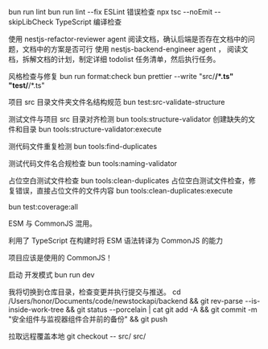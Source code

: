 bun run lint
bun run lint --fix   ESLint 错误检查
npx tsc --noEmit --skipLibCheck  TypeScript 编译检查

使用 nestjs-refactor-reviewer agent 阅读文档​，确认后端是否存在文档中的问题，文档中的方案是否可行
使用 nestjs-backend-engineer agent ， 阅读文档，拆解文档的计划，制定详细 todolist 任务清单，然后执行任务。

风格检查与修复
 bun run format:check
 bun prettier --write "src/**/*.ts" "test/**/*.ts"

项目 src 目录文件夹文件名结构规范
bun test:src-validate-structure

测试文件与项目 src 目录对齐检测
bun tools:structure-validator
创建缺失的文件和目录
bun tools:structure-validator:execute

测代码文件重复检测
bun tools:find-duplicates

测试代码文件名合规检查
bun tools:naming-validator

占位空白测试文件检查
bun tools:clean-duplicates
占位空白测试文件检查，修复错误，直接占位文件的文件内容
bun tools:clean-duplicates:execute

bun test:coverage:all

 ESM 与 CommonJS  混用。

 利用了 TypeScript 在构建时将 ESM 语法转译为 CommonJS 的能力

 项目应该是使用的 CommonJS！

 启动 开发模式
 bun run dev




我将切换到仓库目录，检查变更并执行提交与推送。
cd /Users/honor/Documents/code/newstockapi/backend && git rev-parse --is-inside-work-tree && git status --porcelain | cat
git add -A && git commit -m "安全组件与监视器组件合并前的备份" && git push

拉取远程覆盖本地
git checkout -- src/ src/



